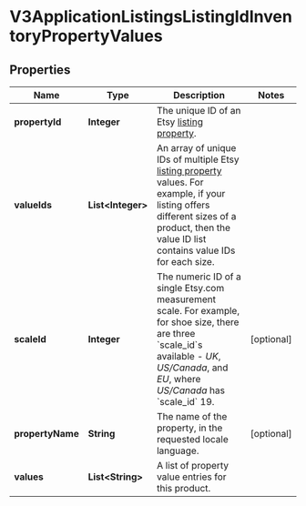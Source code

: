 

# V3ApplicationListingsListingIdInventoryPropertyValues


## Properties

Name | Type | Description | Notes
------------ | ------------- | ------------- | -------------
**propertyId** | **Integer** | The unique ID of an Etsy [listing property](/documentation/reference#operation/getListingProperties). | 
**valueIds** | **List&lt;Integer&gt;** | An array of unique IDs of multiple Etsy [listing property](/documentation/reference#operation/getListingProperties) values. For example, if your listing offers different sizes of a product, then the value ID list contains value IDs for each size. | 
**scaleId** | **Integer** | The numeric ID of a single Etsy.com measurement scale. For example, for shoe size, there are three &#x60;scale_id&#x60;s available - *UK*, *US/Canada*, and *EU*, where *US/Canada* has &#x60;scale_id&#x60; 19. |  [optional]
**propertyName** | **String** | The name of the property, in the requested locale language. |  [optional]
**values** | **List&lt;String&gt;** | A list of property value entries for this product. | 



